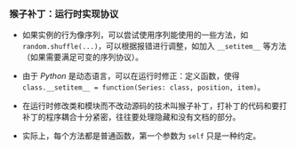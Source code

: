 ### 猴子补丁：运行时实现协议

- 如果实例的行为像序列，可以尝试使用序列能使用的一些方法，如 `random.shuffle(...)`，可以根据报错进行调整，如加入 `__setitem__` 等方法（如果需要满足可变的序列协议）。

- 由于 $Python$ 是动态语言，可以在运行时修正：定义函数，使得 `class.__setitem__ = function(Series: class, position, item)`。

- 在运行时修改类和模块而不改动源码的技术叫猴子补丁，打补丁的代码和要打补丁的程序耦合十分紧密，往往要处理隐藏和没有文档的部分。

- 实际上，每个方法都是普通函数，第一个参数为 `self` 只是一种约定。